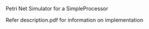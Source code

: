 Petri Net Simulator for a SimpleProcessor


Refer description.pdf for information on implementation
